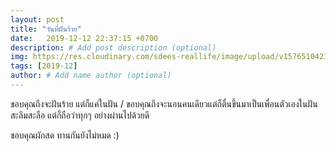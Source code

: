 ```yaml
---
layout: post
title: "วันที่ฝันร้าย"
date:   2019-12-12 22:37:15 +0700
description: # Add post description (optional)
img: https://res.cloudinary.com/sdees-reallife/image/upload/v1576510423/IMG_9899.jpg # Add image post (optional)
tags: [2019-12]
author: # Add name author (optional)
---
```

ขอบคุณถึงจะฝันร้าย แต่ก็แค่ในฝัน / ขอบคุณถึงจะนอนคนเดียวแต่ก็ตื่นขึ้นมาเป็นเพื่อนตัวเองในฝันสะลึมสะลือ แต่ก็ถือว่าทุกๆ อย่างผ่านไปด้วยดี

<i class="fa fa-child" style="color:plum"></i>

ขอบคุณผักสด ทานกันยังไม่หมด :)
